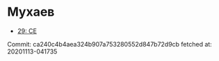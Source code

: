 # Мухаев
- [29: CE](29.md)

Commit: ca240c4b4aea324b907a753280552d847b72d9cb
 fetched at: 20201113-041735

